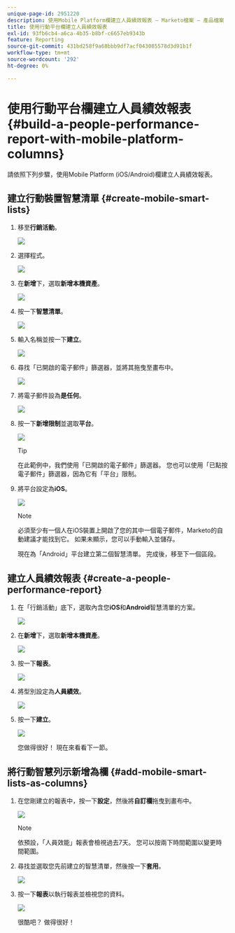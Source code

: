 ```yaml
---
unique-page-id: 2951220
description: 使用Mobile Platform欄建立人員績效報表 — Marketo檔案 — 產品檔案
title: 使用行動平台欄建立人員績效報表
exl-id: 93fb6cb4-a6ca-4b35-b8bf-c6657eb9343b
feature: Reporting
source-git-commit: 431bd258f9a68bbb9df7acf043085578d3d91b1f
workflow-type: tm+mt
source-wordcount: '292'
ht-degree: 0%

---
```


# 使用行動平台欄建立人員績效報表 {#build-a-people-performance-report-with-mobile-platform-columns}

請依照下列步驟，使用Mobile Platform (iOS/Android)欄建立人員績效報表。

## 建立行動裝置智慧清單 {#create-mobile-smart-lists}

1. 移至&#x200B;**行銷活動**。

   ![](assets/ma.png)

1. 選擇程式。

   ![](assets/two-1.png)

1. 在&#x200B;**新增**&#x200B;下，選取&#x200B;**新增本機資產**。

   ![](assets/three-1.png)

1. 按一下&#x200B;**智慧清單**。

   ![](assets/four-1.png)

1. 輸入名稱並按一下&#x200B;**建立**。

   ![](assets/five-1.png)

1. 尋找「已開啟的電子郵件」篩選器，並將其拖曳至畫布中。

   ![](assets/six-1.png)

1. 將電子郵件設為&#x200B;**是任何**。

   ![](assets/seven.png)

1. 按一下&#x200B;**新增限制**&#x200B;並選取&#x200B;**平台**。

   ![](assets/eight.png)

   >[!TIP]
   >
   >在此範例中，我們使用「已開啟的電子郵件」篩選器。 您也可以使用「已點按電子郵件」篩選器，因為它有「平台」限制。

1. 將平台設定為&#x200B;**iOS**。

   ![](assets/nine.png)

   >[!NOTE]
   >
   >必須至少有一個人在iOS裝置上開啟了您的其中一個電子郵件，Marketo的自動建議才能找到它。 如果未顯示，您可以手動輸入並儲存。

   現在為「Android」平台建立第二個智慧清單。 完成後，移至下一個區段。

## 建立人員績效報表 {#create-a-people-performance-report}

1. 在「行銷活動」底下，選取內含您&#x200B;**iOS**&#x200B;和&#x200B;**Android**&#x200B;智慧清單的方案。

   ![](assets/ten.png)

1. 在&#x200B;**新增**&#x200B;下，選取&#x200B;**新增本機資產**。

   ![](assets/eleven.png)

1. 按一下&#x200B;**報表**。

   ![](assets/twelve.png)

1. 將型別設定為&#x200B;**人員績效**。

   ![](assets/thirteen.png)

1. 按一下&#x200B;**建立**。

   ![](assets/fourteen.png)

   您做得很好！ 現在來看看下一節。

## 將行動智慧列示新增為欄 {#add-mobile-smart-lists-as-columns}

1. 在您剛建立的報表中，按一下&#x200B;**設定**，然後將&#x200B;**自訂欄**&#x200B;拖曳到畫布中。

   ![](assets/fifteen.png)

   >[!NOTE]
   >
   >依預設，「人員效能」報表會檢視過去7天。 您可以按兩下時間範圍以變更時間範圍。

1. 尋找並選取您先前建立的智慧清單，然後按一下&#x200B;**套用**。

   ![](assets/sixteen.png)

1. 按一下&#x200B;**報表**&#x200B;以執行報表並檢視您的資料。

   ![](assets/seventeen.png)

   很酷吧？ 做得很好！
